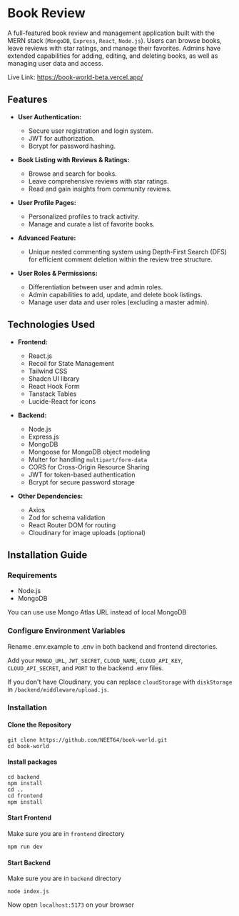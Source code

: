 

# Book Review

A full-featured book review and management application built with the MERN stack (`MongoDB`, `Express`, `React`, `Node.js`). Users can browse books, leave reviews with star ratings, and manage their favorites. Admins have extended capabilities for adding, editing, and deleting books, as well as managing user data and access.

Live Link: https://book-world-beta.vercel.app/

## Features

- **User Authentication:**

  - Secure user registration and login system.
  - JWT for authorization.
  - Bcrypt for password hashing.

- **Book Listing with Reviews & Ratings:**

  - Browse and search for books.
  - Leave comprehensive reviews with star ratings.
  - Read and gain insights from community reviews.

- **User Profile Pages:**

  - Personalized profiles to track activity.
  - Manage and curate a list of favorite books.

- **Advanced Feature:**

  - Unique nested commenting system using Depth-First Search (DFS) for efficient comment deletion within the review tree structure.

- **User Roles & Permissions:**
  - Differentiation between user and admin roles.
  - Admin capabilities to add, update, and delete book listings.
  - Manage user data and user roles (excluding a master admin).

## Technologies Used

- **Frontend:**

  - React.js
  - Recoil for State Management
  - Tailwind CSS
  - Shadcn UI library
  - React Hook Form
  - Tanstack Tables
  - Lucide-React for icons

- **Backend:**

  - Node.js
  - Express.js
  - MongoDB
  - Mongoose for MongoDB object modeling
  - Multer for handling `multipart/form-data`
  - CORS for Cross-Origin Resource Sharing
  - JWT for token-based authentication
  - Bcrypt for secure password storage

- **Other Dependencies:**
  - Axios
  - Zod for schema validation
  - React Router DOM for routing
  - Cloudinary for image uploads (optional)

## Installation Guide

### Requirements

- Node.js
- MongoDB

You can use use Mongo Atlas URL instead of local MongoDB

### Configure Environment Variables

Rename .env.example to .env in both backend and frontend directories.

Add your `MONGO_URL`, `JWT_SECRET`, `CLOUD_NAME`, `CLOUD_API_KEY`, `CLOUD_API_SECRET`, and `PORT` to the backend .env files.

If you don't have Cloudinary, you can replace `cloudStorage` with `diskStorage` in `/backend/middleware/upload.js`.

### Installation

#### Clone the Repository

```shell
git clone https://github.com/NEET64/book-world.git
cd book-world
```

#### Install packages

```shell
cd backend
npm install
cd ..
cd frontend
npm install
```

#### Start Frontend

Make sure you are in `frontend` directory

```shell
npm run dev
```

#### Start Backend

Make sure you are in `backend` directory

```shell
node index.js
```

Now open `localhost:5173` on your browser


